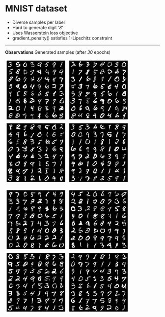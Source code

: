 # MNIST dataset 
* Diverse samples per label
* Hard to generate digit *'8'*
* Uses Wasserstein loss objective
* gradient_penalty() satisfies 1-Lipschitz constraint
---

**Observations**
Generated samples (after *30* epochs)
<p float="left">
<img src="images/sample_1.png" width="200" />
<img src="images/sample_2.png" width="200" />
<img src="images/sample_3.png" width="200" />
<img src="images/sample_4.png" width="200" /></p>

<p float="left">
<img src="images/sample_5.png" width="200" />
<img src="images/sample_6.png" width="200" />
<img src="images/sample_7.png" width="200" />
<img src="images/sample_8.png" width="200" /></p>
